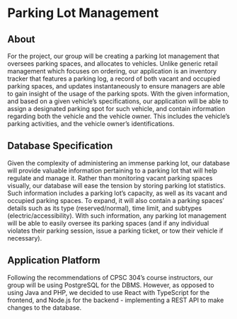 # Parking Lot Management  

## About 

For the project, our group will be creating a parking lot management that oversees parking spaces, and allocates to vehicles. Unlike generic retail management which focuses on ordering, our application is an inventory tracker that features a parking log, a record of both vacant and occupied parking spaces, and updates instantaneously to ensure managers are able to gain insight of the usage of the parking spots. With the given information, and based on a given vehicle’s specifications, our application will be able to assign a designated parking spot for such vehicle, and contain information regarding both the vehicle and the vehicle owner. This includes the vehicle’s parking activities, and the vehicle owner’s identifications. 

## Database Specification
 
Given the complexity of administering an immense parking lot, our database will provide valuable information pertaining to a parking lot that will help regulate and manage it. Rather than monitoring vacant parking spaces visually, our database will ease the tension by storing parking lot statistics. Such information includes a parking lot’s capacity, as well as its vacant and occupied parking spaces. To expand, it will also contain a parking spaces’ details such as its type (reserved/normal), time limit, and subtypes (electric/accessibility). With such information, any parking lot management will be able to easily oversee its parking spaces (and if any individual violates their parking session, issue a parking ticket, or tow their vehicle if necessary). 
 
## Application Platform
 
Following the recommendations of CPSC 304’s course instructors, our group will be using PostgreSQL for the DBMS. However, as opposed to using Java and PHP, we decided to use React with TypeScript for the frontend, and Node.js for the backend - implementing a REST API to make changes to the database. 
